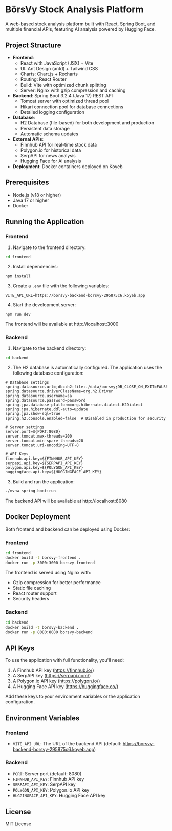 # BörsVy Stock Analysis Platform

A web-based stock analysis platform built with React, Spring Boot, and multiple financial APIs, featuring AI analysis powered by Hugging Face.

## Project Structure

- **Frontend**: 
  - React with JavaScript (JSX) + Vite
  - UI: Ant Design (antd) + Tailwind CSS
  - Charts: Chart.js + Recharts
  - Routing: React Router
  - Build: Vite with optimized chunk splitting
  - Server: Nginx with gzip compression and caching
- **Backend**: Spring Boot 3.2.4 (Java 17) REST API
  - Tomcat server with optimized thread pool
  - Hikari connection pool for database connections
  - Detailed logging configuration
- **Database**: 
  - H2 Database (file-based) for both development and production
  - Persistent data storage
  - Automatic schema updates
- **External APIs**: 
  - Finnhub API for real-time stock data
  - Polygon.io for historical data
  - SerpAPI for news analysis
  - Hugging Face for AI analysis
- **Deployment**: Docker containers deployed on Koyeb

## Prerequisites

- Node.js (v18 or higher)
- Java 17 or higher
- Docker

## Running the Application

### Frontend

1. Navigate to the frontend directory:
```bash
cd frontend
```

2. Install dependencies:
```bash
npm install
```

3. Create a `.env` file with the following variables:
```
VITE_API_URL=https://borsvy-backend-borsvy-295875c6.koyeb.app
```

4. Start the development server:
```bash
npm run dev
```

The frontend will be available at http://localhost:3000

### Backend

1. Navigate to the backend directory:
```bash
cd backend
```

2. The H2 database is automatically configured. The application uses the following database configuration:
```properties
# Database settings
spring.datasource.url=jdbc:h2:file:./data/borsvy;DB_CLOSE_ON_EXIT=FALSE
spring.datasource.driverClassName=org.h2.Driver
spring.datasource.username=sa
spring.datasource.password=password
spring.jpa.database-platform=org.hibernate.dialect.H2Dialect
spring.jpa.hibernate.ddl-auto=update
spring.jpa.show-sql=true
spring.h2.console.enabled=false  # Disabled in production for security

# Server settings
server.port=${PORT:8080}
server.tomcat.max-threads=200
server.tomcat.min-spare-threads=20
server.tomcat.uri-encoding=UTF-8

# API Keys
finnhub.api.key=${FINNHUB_API_KEY}
serpapi.api.key=${SERPAPI_API_KEY}
polygon.api.key=${POLYGON_API_KEY}
huggingface.api.key=${HUGGINGFACE_API_KEY}
```

3. Build and run the application:
```bash
./mvnw spring-boot:run
```

The backend API will be available at http://localhost:8080

## Docker Deployment

Both frontend and backend can be deployed using Docker:

### Frontend
```bash
cd frontend
docker build -t borsvy-frontend .
docker run -p 3000:3000 borsvy-frontend
```

The frontend is served using Nginx with:
- Gzip compression for better performance
- Static file caching
- React router support
- Security headers

### Backend
```bash
cd backend
docker build -t borsvy-backend .
docker run -p 8080:8080 borsvy-backend
```

## API Keys

To use the application with full functionality, you'll need:

1. A Finnhub API key (https://finnhub.io/)
2. A SerpAPI key (https://serpapi.com/)
3. A Polygon.io API key (https://polygon.io/)
4. A Hugging Face API key (https://huggingface.co/)

Add these keys to your environment variables or the application configuration.

## Environment Variables

### Frontend
- `VITE_API_URL`: The URL of the backend API (default: https://borsvy-backend-borsvy-295875c6.koyeb.app)

### Backend
- `PORT`: Server port (default: 8080)
- `FINNHUB_API_KEY`: Finnhub API key
- `SERPAPI_API_KEY`: SerpAPI key
- `POLYGON_API_KEY`: Polygon.io API key
- `HUGGINGFACE_API_KEY`: Hugging Face API key

## License

MIT License
